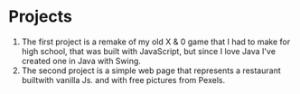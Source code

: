 # Projects
1. The first project is a remake of my old X & 0 game that I had to make for high school, that was built with JavaScript, but since I love Java I've created one in Java with Swing.
2. The second project is a simple web page that represents a restaurant builtwith vanilla Js. and with free pictures from Pexels.
